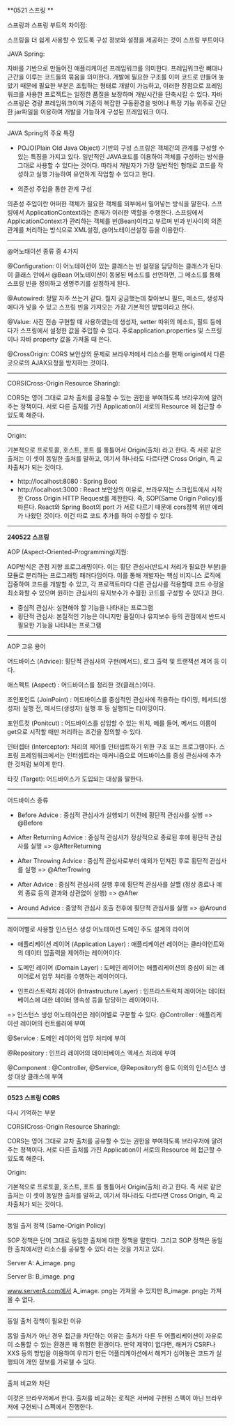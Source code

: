 **0521 스프링 **

 스프링과 스프링 부트의 차이점:
   
스프링을 더 쉽게 사용할 수 있도록 구성 정보와 설정을 제공하는 것이 스프링 부트이다 

JAVA Spring:

자바를 기반으로 만들어진 애플리케이션 프레임워크를 의미한다. 프레임워크란 뼈대나 근간을 이루는 코드들의 묶음을 의미한다. 
개발에 필요한 구조를 이미 코드로 만들어 놓았기 때문에 필요한 부분은 조립하는 형태로 개발이 가능하고, 이러한 장점으로 프레임워크를 사용한 프로젝트는 일정한 품질을 보장하며 개발시간을 단축시킬 수 있다. 
자바 스프링은 경량 프레임워크이며 기존의 복잡한 구동환경을 벗어나 특정 기능 위주로 간단한 jar파일을 이용하여 개발을 가능하게 구성된 프레임워크 이다.

---------------------------

JAVA Spring의 주요 특징

- POJO(Plain Old Java Object) 기반의 구성
스프링은 객체간의 관계를 구성할 수 있는 특징을 가지고 있다. 일반적인 JAVA코드를 이용하여 객체를 구성하는 방식을 그대로 사용할 수 있다는 것이다. 따라서 개발자가 가장 일반적인 형태로 코드를 작성하고 실행 가능하여 유연하게 작업할 수 있다고 한다.

- 의존성 주입을 통한 관계 구성
  
의존성 주입이란 어떠한 객체가 필요한 객체를 외부에서 밀어넣는 방식을 말한다. 스프링에서 ApplicationContext라는 존재가 이러한 역할을 수행한다.  스프링에서 ApplicationContext가 관리하는 객체를 빈(Bean)이라고 부르며 빈과 빈사이의 의존관계를 처리하는 방식으로 XML설정, @어노테이션설정 등을 이용한다.

---------------------------

@어노태이션 종류 중 4가지

@Configuration: 이 어노테이션이 있는 클래스는 빈 설정을 담당하는 클래스가 된다. 이 클래스 안에서 @Bean 어노테이션이 동봉된 메소드를 선언하면, 그 메소드를 통해 스프링 빈을 정의하고 생명주기를 설정하게 된다.

@Autowired: 정말 자주 쓰는거 같다. 뭘지 궁금했는데 찾아보니 필드, 메소드, 생성자에다가 넣을 수 있고 스프링 빈을 가져오는 가장 기본적인 방법이라고 한다.

@Value:  사진 전송 구현할 때 사용하였는데 생성자, setter 따위의 메소드, 필드 등에다가 스프링에서 설정한 값을 주입할 수 있다. 주로application.properties 및 스프링이나 자바 property 값을 가져올 때 쓴다. 

@CrossOrigin: CORS 보안상의 문제로 브라우저에서 리소스를 현재 origin에서 다른 곳으로의 AJAX요청을 방지하는 것이다.

------------------------------------

CORS(Cross-Origin Resource Sharing):

CORS는 영어 그대로 교차 출처를 공유할 수 있는 권한을 부여하도록 브라우저에 알려주는 정책이다. 서로 다른 출처를 가진 Application이 서로의 Resource 에 접근할 수 있도록 해준다.

------------------------------------

Origin:

기본적으로 프로토콜, 호스트, 포트 를 통틀어서 Origin(출처) 라고 한다. 
즉 서로 같은 출처는 이 셋이 동일한 출처를 말하고, 여기서 하나라도 다르다면 Cross Origin, 즉 교차출처가 되는 것이다.
* http://localhost:8080 : Spring Boot
* http://localhost:3000 : React
보안상의 이유로, 브라우저는 스크립트에서 시작한 Cross Origin HTTP Request를 제한한다. 즉, SOP(Same Origin Policy)를 따른다.
React와 Spring Boot의 port 가 서로 다르기 때문에 cors정책 위반 에러가 나왔던 것이다. 이건 따로 코드 추가를 하여 수정할 수 있다.

-------------------------------------------------------------------------------------------------------------

**240522 스프링**

AOP (Aspect-Oriented-Programming)지원:

AOP방식은 관점 지향 프로그래밍이다. 이는 횡단 관심사(반드시 처리가 필요한 부분)을 모듈로 분리하는 프로그래밍 패러다임이다. 이를 통해 개발자는 핵심 비지니스 로직에 집중하여 코드를 개발할 수 있고, 각 프로젝트마다 다른 관심사를 적용할때 코드 수정을 최소화할 수 있으며 원하는 관심사의 유지보수가 수월한 코드를 구성할 수 있다고 한다.

- 중심적 관심사: 실현해야 할 기능을 나타내는 프로그램
- 횡단적 관심사: 본질적인 기능은 아니지만 품질이나 유지보수 등의 관점에서 반드시 필요한 기능을 나타내는 프로그램
  
-------------------------------------------------------------------------------------
AOP 고유 용어

어드바이스 (Advice): 횡단적 관심사의 구현(메서드), 로그 출력 및 트랜잭션 제어 등 이다.

애스펙트 (Aspect) : 어드바이스를 정리한 것(클래스)이다.

조인포인트 (JoinPoint) : 어드바이스를 중심적인 관심사에 적용하는 타이밍, 메서드(생성자) 실행 전, 메서드(생성자) 실행 후 등 실행되는 타이밍이다.

포인트컷 (Ponitcut) : 어드바이스를 삽입할 수 있는 위치, 예를 들어, 메서드 이름이 get으로 시작할 때만 처리하는 조건을 정의할 수 있다.

인터셉터 (Interceptor): 처리의 제어를 인터셉트하기 위한 구조 또는 프로그램이다. 스프링 프레임워크에서는 인터셉트라는 매커니즘으로 어드바이스를 중심 관심사에 추가한 것처럼 보이게 한다.

타깃 (Target): 어드바이스가 도입되는 대상을 말한다.

-----------------------------------------
어드바이스 종류

- Before Advice : 중심적 관심사가 실행되기 이전에 횡단적 관심사를 실행 => @Before

- After Returning Advice : 중심적 관심사가 정상적으로 종료된 후에 횡단적 관심사를 실행 => @AfterReturning

- After Throwing Advice : 중심적 관심사로부터 예외가 던져진 후로 횡단적 관심사를 실행 => @AfterTrowing

- After Advice : 중심적 관심사의 실행 후에 횡단적 관심사를 실핼 (정상 종료나 예외 종료 등의 결과와 상관없이 실행) => @After

- Around Advice : 중앙적 관심사 호출 전후에 횡단적 관심사를 실행 => @Around

---------------------------------------------------------------

레이어별로 사용할 인스턴스 생성 어노테이션          도메인 주도 설계의 라이어

- 애플리케이션 레이어 (Application Layer) : 애플리케이션 레이어는 클라이언트와의 데이터 입출력을 제어하는 레이어이다.
  
- 도메인 레이어 (Domain Layer) : 도메인 레이어는 애플리케이션의 중심이 되는 레이어로서 업무 처리를 수행하는 레이어이다.

- 인프라스트럭처 레이어 (Intrastructure Layer) : 인프라스트럭처 레이어는 데이터베이스에 대한 데이터 영속성 등을 담당하는 레이어이다.
  
=> 인스턴스 생성 어노테이션은 레이어별로 구분할 수 있다.
@Controller : 애플리케이션 레이어의 컨트롤러에 부여

@Service : 도메인 레이어의 업무 처리에 부여

@Repository : 인프라 레이어의 데이터베이스 엑세스 처리에 부여

@Component : @Controller, @Service, @Repository의 용도 이외의 인스턴스 생성 대상 클래스에 부여

---------------------------------------------
**0523 스프링 CORS**

다시 기억하는 부분

CORS(Cross-Origin Resource Sharing):

CORS는 영어 그대로 교차 출처를 공유할 수 있는 권한을 부여하도록 브라우저에 알려주는 정책이다. 서로 다른 출처를 가진 Application이 서로의 Resource 에 접근할 수 있도록 해준다.


Origin:

기본적으로 프로토콜, 호스트, 포트 를 통틀어서 Origin(출처) 라고 한다. 즉 서로 같은 출처는 이 셋이 동일한 출처를 말하고, 여기서 하나라도 다르다면 Cross Origin, 즉 교차출처가 되는 것이다.

---------------------------------------------

동일 출저 정책 (Same-Origin Policy)

SOP 정책은 단어 그대로 동일한 출처에 대한 정책을 말한다. 그리고 SOP 정책은 동일한 출처에서만 리소스를 공유할 수 있다 라는 것을 가지고 있다. 

Server A: A_image. png 

Server B: B_image. png

www.serverA.com에서 A_image. png는 가져올 수 있지만 B_image. png는 가져올 수 없다.

---------------------------------------------------------------------
동일 출처 정책이 필요한 이유

동일 출처가 아닌 경우 접근을 차단하는 이유는 출처가 다른 두 어플리케이션이 자유로이 소통할 수 있는 환경은 꽤 위험한 환경이다. 만약 제약이 없다면, 해커가 CSRF나 XXS 등의 방법을 이용하여 우리가 만든 어플리케이션에서 해커가 심어놓은 코드가 실행되어 개인 정보를 가로챌 수 있다.

-----------------------------------
출처 비교와 차단

이것은 브라우저에서 한다. 출처를 비교하는 로직은 서버에 구현된 스펙이 아닌 브라우저에 구현되니 스펙에서 진행한다.

--------------------------------------------------------------------------------------

